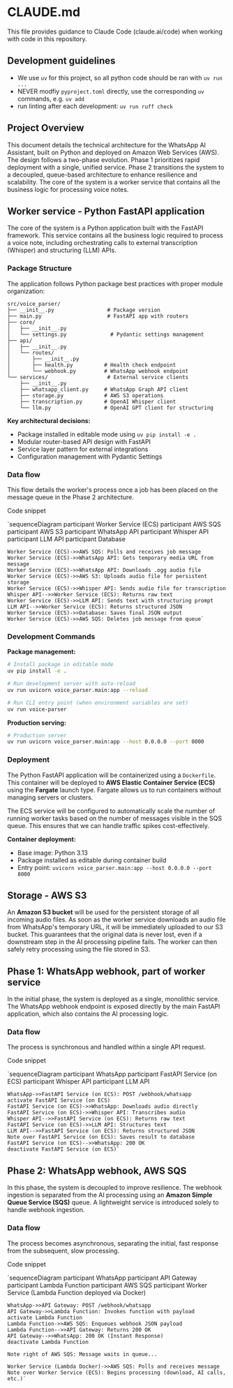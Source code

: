 # CLAUDE.md

This file provides guidance to Claude Code (claude.ai/code) when working with code in this repository.

## Development guidelines
- We use `uv` for this project, so all python code should be ran with `uv run ...`
- NEVER modfiy `pyproject.toml` directly, use the corresponding `uv` commands, e.g. `uv add`
- run linting after each development: `uv run ruff check`

## Project Overview

This document details the technical architecture for the WhatsApp AI Assistant, built on Python and deployed on Amazon Web Services (AWS). The design follows a two-phase evolution. Phase 1 prioritizes rapid deployment with a single, unified service. Phase 2 transitions the system to a decoupled, queue-based architecture to enhance resilience and scalability. The core of the system is a worker service that contains all the business logic for processing voice notes.

## **Worker service - Python FastAPI application**

The core of the system is a Python application built with the FastAPI framework. This service contains all the business logic required to process a voice note, including orchestrating calls to external transcription (Whisper) and structuring (LLM) APIs.

### **Package Structure**

The application follows Python package best practices with proper module organization:

```
src/voice_parser/
├── __init__.py                 # Package version
├── main.py                     # FastAPI app with routers
├── core/
│   ├── __init__.py
│   └── settings.py              # Pydantic settings management
├── api/
│   ├── __init__.py
│   └── routes/
│       ├── __init__.py
│       ├── health.py          # Health check endpoint
│       └── webhook.py         # WhatsApp webhook endpoint
└── services/                   # External service clients
    ├── __init__.py
    ├── whatsapp_client.py     # WhatsApp Graph API client
    ├── storage.py             # AWS S3 operations
    ├── transcription.py       # OpenAI Whisper client
    └── llm.py                 # OpenAI GPT client for structuring
```

**Key architectural decisions:**
- Package installed in editable mode using `uv pip install -e .`
- Modular router-based API design with FastAPI
- Service layer pattern for external integrations
- Configuration management with Pydantic Settings

### **Data flow**

This flow details the worker's process once a job has been placed on the message queue in the Phase 2 architecture.

Code snippet

`sequenceDiagram
    participant Worker Service (ECS)
    participant AWS SQS
    participant AWS S3
    participant WhatsApp API
    participant Whisper API
    participant LLM API
    participant Database

    Worker Service (ECS)->>AWS SQS: Polls and receives job message
    Worker Service (ECS)->>WhatsApp API: Gets temporary media URL from message
    Worker Service (ECS)->>WhatsApp API: Downloads .ogg audio file
    Worker Service (ECS)->>AWS S3: Uploads audio file for persistent storage
    Worker Service (ECS)->>Whisper API: Sends audio file for transcription
    Whisper API-->>Worker Service (ECS): Returns raw text
    Worker Service (ECS)->>LLM API: Sends text with structuring prompt
    LLM API-->>Worker Service (ECS): Returns structured JSON
    Worker Service (ECS)->>Database: Saves final JSON output
    Worker Service (ECS)->>AWS SQS: Deletes job message from queue`

### **Development Commands**

**Package management:**
```bash
# Install package in editable mode
uv pip install -e .

# Run development server with auto-reload
uv run uvicorn voice_parser.main:app --reload

# Run CLI entry point (when environment variables are set)
uv run voice-parser
```

**Production serving:**
```bash
# Production server
uv run uvicorn voice_parser.main:app --host 0.0.0.0 --port 8000
```

### **Deployment**

The Python FastAPI application will be containerized using a `Dockerfile`. This container will be deployed to **AWS Elastic Container Service (ECS)** using the **Fargate** launch type. Fargate allows us to run containers without managing servers or clusters.

The ECS service will be configured to automatically scale the number of running worker tasks based on the number of messages visible in the SQS queue. This ensures that we can handle traffic spikes cost-effectively.

**Container deployment:**
- Base image: Python 3.13
- Package installed as editable during container build
- Entry point: `uvicorn voice_parser.main:app --host 0.0.0.0 --port 8000`

## **Storage - AWS S3**

An **Amazon S3 bucket** will be used for the persistent storage of all incoming audio files. As soon as the worker service downloads an audio file from WhatsApp's temporary URL, it will be immediately uploaded to our S3 bucket. This guarantees that the original data is never lost, even if a downstream step in the AI processing pipeline fails. The worker can then safely retry processing using the file stored in S3.

## **Phase 1: WhatsApp webhook, part of worker service**

In the initial phase, the system is deployed as a single, monolithic service. The WhatsApp webhook endpoint is exposed directly by the main FastAPI application, which also contains the AI processing logic.

### **Data flow**

The process is synchronous and handled within a single API request.

Code snippet

`sequenceDiagram
    participant WhatsApp
    participant FastAPI Service (on ECS)
    participant Whisper API
    participant LLM API

    WhatsApp->>FastAPI Service (on ECS): POST /webhook/whatsapp
    activate FastAPI Service (on ECS)
    FastAPI Service (on ECS)->>WhatsApp: Downloads audio directly
    FastAPI Service (on ECS)->>Whisper API: Transcribes audio
    Whisper API-->>FastAPI Service (on ECS): Returns raw text
    FastAPI Service (on ECS)->>LLM API: Structures text
    LLM API-->>FastAPI Service (on ECS): Returns structured JSON
    Note over FastAPI Service (on ECS): Saves result to database
    FastAPI Service (on ECS)-->>WhatsApp: 200 OK
    deactivate FastAPI Service (on ECS)`

## **Phase 2: WhatsApp webhook, AWS SQS**

In this phase, the system is decoupled to improve resilience. The webhook ingestion is separated from the AI processing using an **Amazon Simple Queue Service (SQS)** queue. A lightweight service is introduced solely to handle webhook ingestion.

### **Data flow**

The process becomes asynchronous, separating the initial, fast response from the subsequent, slow processing.

Code snippet

`sequenceDiagram
    participant WhatsApp
    participant API Gateway
    participant Lambda Function
    participant AWS SQS
    participant Worker Service (Lambda Function deployed via Docker)

    WhatsApp->>API Gateway: POST /webhook/whatsapp
    API Gateway->>Lambda Function: Invokes function with payload
    activate Lambda Function
    Lambda Function->>AWS SQS: Enqueues webhook JSON payload
    Lambda Function-->>API Gateway: Returns 200 OK
    API Gateway-->>WhatsApp: 200 OK (Instant Response)
    deactivate Lambda Function

    Note right of AWS SQS: Message waits in queue...

    Worker Service (Lambda Docker)->>AWS SQS: Polls and receives message
    Note over Worker Service (ECS): Begins processing (download, AI calls, etc.)`
